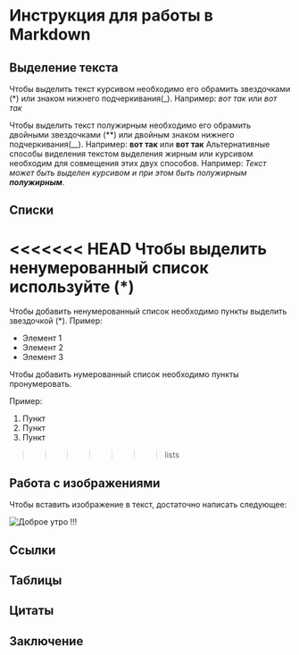 # Инструкция для работы в Markdown

## Выделение текста
Чтобы выделить текст курсивом необходимо его обрамить звездочками (*) или знаком нижнего подчеркивания(_). Например: *вот так* или _вот так_

Чтобы выделить текст полужирным необходимо его обрамить двойными звездочками (**) или двойным знаком нижнего подчеркивания(__). Например: **вот так** или __вот так__
Альтернативные способы виделения текстом выделения жирным или курсивом необходим для совмещения этих двух способов. Например: _Текст может быть выделен курсивом и при этом быть полужирным **полужирным**_.


## Списки
<<<<<<< HEAD
Чтобы выделить ненумерованный список используйте (*)
=======
Чтобы добавить ненумерованный список необходимо пункты выделить звездочкой (*). Пример:
* Элемент 1
* Элемент 2
* Элемент 3

Чтобы добавить нумерованный список необходимо пункты пронумеровать.

Пример:
1. Пункт
2. Пункт
3. Пункт

>>>>>>> lists
## Работа с изображениями

Чтобы вставить изображение в текст, достаточно написать следующее:

![Доброе утро !!!](12345.jpg)

## Ссылки

## Таблицы

## Цитаты

## Заключение